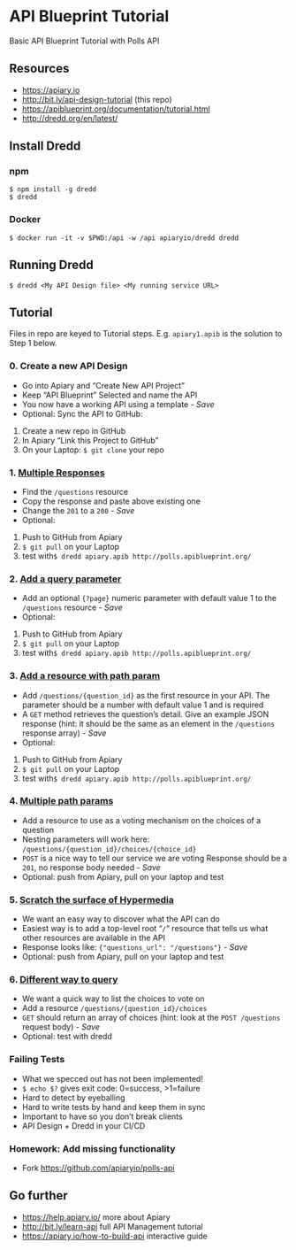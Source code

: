 # API Blueprint Tutorial

Basic API Blueprint Tutorial with Polls API

## Resources
- https://apiary.io
- http://bit.ly/api-design-tutorial (this repo)
- https://apiblueprint.org/documentation/tutorial.html
- http://dredd.org/en/latest/

## Install Dredd

### npm

```
$ npm install -g dredd
$ dredd
```

### Docker

```
$ docker run -it -v $PWD:/api -w /api apiaryio/dredd dredd
```

## Running Dredd
```
$ dredd <My API Design file> <My running service URL>
```

## Tutorial

Files in repo are keyed to Tutorial steps. E.g. `apiary1.apib` is the solution to Step 1 below.

### 0. Create a new API Design

- Go into Apiary and “Create New API Project”
- Keep “API Blueprint” Selected and name the API
- You now have a working API using a template - *Save*
- Optional: Sync the API to GitHub:
1. Create a new repo in GitHub
2. In Apiary “Link this Project to GitHub”
3. On your Laptop: `$ git clone` your repo

### 1. [Multiple Responses](https://github.com/emmanuelow/api-blueprint-tutorial/blob/master/apiary1.apib)

- Find the `/questions` resource
- Copy the response and paste above existing one
- Change the `201` to a `200` - *Save*
- Optional:
1. Push to GitHub from Apiary
2. `$ git pull` on your Laptop
3. test with`$ dredd apiary.apib http://polls.apiblueprint.org/`

### 2. [Add a query parameter](https://github.com/emmanuelow/api-blueprint-tutorial/blob/master/apiary2.apib)

- Add an optional `{?page}` numeric parameter with default value 1 to the `/questions` resource - *Save*
- Optional:
1. Push to GitHub from Apiary
2. `$ git pull` on your Laptop
3. test with`$ dredd apiary.apib http://polls.apiblueprint.org/`

### 3. [Add a resource with path param](https://github.com/emmanuelow/api-blueprint-tutorial/blob/master/apiary3.apib)

- Add `/questions/{question_id}` as the first resource in your API. The parameter should be a number with default value 1 and is required
- A `GET` method retrieves the question’s detail. Give an example JSON response (hint: it should be the same as an element in the `/questions` response array) - *Save*
- Optional:
1. Push to GitHub from Apiary
2. `$ git pull` on your Laptop
3. test with`$ dredd apiary.apib http://polls.apiblueprint.org/`

### 4. [Multiple path params](https://github.com/emmanuelow/api-blueprint-tutorial/blob/master/apiary4.apib)

- Add a resource to use as a voting mechanism on the choices of a question
- Nesting parameters will work here: `/questions/{question_id}/choices/{choice_id}`
- `POST` is a nice way to tell our service we are voting
Response should be a `201`, no response body needed  - *Save*
- Optional: push from Apiary, pull on your laptop and test

### 5. [Scratch the surface of Hypermedia](https://github.com/emmanuelow/api-blueprint-tutorial/blob/master/apiary5.apib)

- We want an easy way to discover what the API can do
- Easiest way is to add a top-level root “`/`“ resource that tells us what other resources are available in the API
- Response looks like: `{"questions_url": "/questions"}`  - *Save*
- Optional: push from Apiary, pull on your laptop and test

### 6. [Different way to query](https://github.com/emmanuelow/api-blueprint-tutorial/blob/master/apiary6.apib)

- We want a quick way to list the choices to vote on
- Add a resource `/questions/{question_id}/choices`
- `GET` should return an array of choices (hint: look at the `POST /questions` request body) - *Save*
- Optional: test with dredd

### Failing Tests

- What we specced out has not been implemented!
- `$ echo $?` gives exit code: 0=success, >1=failure
- Hard to detect by eyeballing
- Hard to write tests by hand and keep them in sync
- Important to have so you don’t break clients
- API Design + Dredd in your CI/CD

### Homework: Add missing functionality

- Fork https://github.com/apiaryio/polls-api

## Go further

- https://help.apiary.io/ more about Apiary
- http://bit.ly/learn-api full API Management tutorial
- https://apiary.io/how-to-build-api interactive guide
